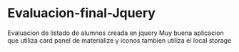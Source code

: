 # Evaluacion-final-Jquery
Evaluacion de listado de alumnos creada en jquery
Muy buena aplicacion que utiliza card panel de materialize y iconos  tambien utiliza el local storage
